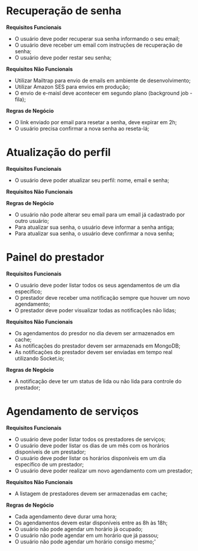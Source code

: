 # Recuperação de senha
  **Requisitos Funcionais**
  - O usuário deve poder recuperar sua senha informando o seu email;
  - O usuário deve receber um email com instruções de recuperação de senha;
  - O usuário deve poder restar seu senha;

  **Requisitos Não Funcionais**
  - Utilizar Mailtrap para envio de emails em ambiente de desenvolvimento;
  - Utilizar Amazon SES para envios em produção;
  - O envio de e-maisl deve acontecer em segundo plano (background job - fila);

  **Regras de Negócio**
  - O link enviado por email para resetar a senha, deve expirar em 2h;
  - O usuário precisa confirmar a nova senha ao reseta-lá;


# Atualização do perfil
  **Requisitos Funcionais**
  - O usuário deve poder atualizar seu perfil: nome, email e senha;

  **Requisitos Não Funcionais**

  **Regras de Negócio**
  - O usuário não pode alterar seu email para um email já cadastrado por outro usuário;
  - Para atualizar sua senha, o usuário deve informar a senha antiga;
  - Para atualizar sua senha, o usuário deve confirmar a nova senha;


# Painel do prestador
  **Requisitos Funcionais**
  - O usuário deve poder listar todos os seus agendamentos de um dia específico;
  - O prestador deve receber uma notificação sempre que houver um novo agendamento;
  - O prestador deve poder visualizar todas as notificações não lidas;

  **Requisitos Não Funcionais**
  - Os agendamentos do presdor no dia devem ser armazenados em cache;
  - As notificações do prestador devem ser armazenads em MongoDB;
  - As notificações do prestador devem ser enviadas em tempo real utilizando Socket.io;

  **Regras de Negócio**
  - A notificação deve ter um status de lida ou não lida para controle do prestador;


# Agendamento de serviços
  **Requisitos Funcionais**
  - O usuário deve poder listar todos os prestadores de serviços;
  - O usuário deve poder listar os dias de um mês com os horários disponíveis de um prestador;
  - O usuário deve poder listar os horários disponíveis em um dia específico de um prestador;
  - O usuário deve poder realizar um novo agendamento com um prestador;

  **Requisitos Não Funcionais**
  - A listagem de prestadores devem ser armazenadas em cache;

  **Regras de Negócio**
  - Cada agendamento deve durar uma hora;
  - Os agendamentos devem estar disponíveis entre as 8h às 18h;
  - O usuário não pode agendar um horário já ocupado;
  - O usuário não pode agendar em um horário que já passou;
  - O usuário não pode agendar um horário consigo mesmo;'


